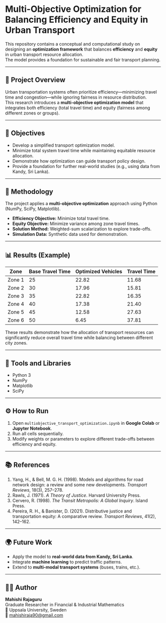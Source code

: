 # Multi-Objective Optimization for Balancing Efficiency and Equity in Urban Transport

This repository contains a conceptual and computational study on designing an **optimization framework** that balances **efficiency** and **equity** in urban transport resource allocation.  
The model provides a foundation for sustainable and fair transport planning.

---

## 🚀 Project Overview
Urban transportation systems often prioritize efficiency—minimizing travel time and congestion—while ignoring fairness in resource distribution.  
This research introduces a **multi-objective optimization model** that integrates both efficiency (total travel time) and equity (fairness among different zones or groups).

---

## 🧩 Objectives
- Develop a simplified transport optimization model.  
- Minimize total system travel time while maintaining equitable resource allocation.  
- Demonstrate how optimization can guide transport policy design.  
- Provide a foundation for further real-world studies (e.g., using data from Kandy, Sri Lanka).

---

## 🧮 Methodology
The project applies a **multi-objective optimization** approach using Python (NumPy, SciPy, Matplotlib).  
- **Efficiency Objective:** Minimize total travel time.  
- **Equity Objective:** Minimize variance among zone travel times.  
- **Solution Method:** Weighted-sum scalarization to explore trade-offs.  
- **Simulation Data:** Synthetic data used for demonstration.

---

## 📊 Results (Example)
| Zone | Base Travel Time | Optimized Vehicles | Travel Time |
|------|------------------|--------------------|--------------|
| Zone 1 | 25 | 22.82 | 11.68 |
| Zone 2 | 30 | 17.96 | 15.81 |
| Zone 3 | 35 | 22.82 | 16.35 |
| Zone 4 | 40 | 17.38 | 21.40 |
| Zone 5 | 45 | 12.58 | 27.63 |
| Zone 6 | 50 | 6.45 | 37.81 |

These results demonstrate how the allocation of transport resources can significantly reduce overall travel time while balancing between different city zones.

---

## 🧰 Tools and Libraries
- Python 3  
- NumPy  
- Matplotlib  
- SciPy  

---

## ⚙️ How to Run
1. Open `multiobjective_transport_optimization.ipynb` in **Google Colab** or **Jupyter Notebook**.  
2. Run all cells sequentially.  
3. Modify weights or parameters to explore different trade-offs between efficiency and equity.

---

## 📚 References
1. Yang, H., & Bell, M. G. H. (1998). Models and algorithms for road network design: a review and some new developments. *Transport Reviews*, 18(3), 257–278.  
2. Rawls, J. (1971). *A Theory of Justice*. Harvard University Press.  
3. Cervero, R. (1998). *The Transit Metropolis: A Global Inquiry*. Island Press.  
4. Pereira, R. H., & Banister, D. (2021). Distributive justice and transportation equity: A comparative review. *Transport Reviews*, 41(2), 142–162.

---

## 🌍 Future Work
- Apply the model to **real-world data from Kandy, Sri Lanka**.  
- Integrate **machine learning** to predict traffic patterns.  
- Extend to **multi-modal transport systems** (buses, trains, etc.).

---

## 👩‍💻 Author
**Mahishi Rajaguru**  
Graduate Researcher in Financial & Industrial Mathematics  
📍 Uppsala University, Sweden  
📧 mahishiraja90@gmail.com  

